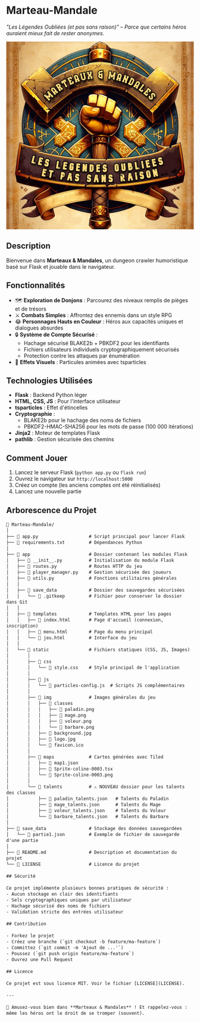 # Marteau-Mandale
_"Les Légendes Oubliées (et pas sans raison)" – Parce que certains héros auraient mieux fait de rester anonymes._

![Logo du Jeu](app/static/img/logo.jpg)

## Description

Bienvenue dans **Marteaux & Mandales**, un dungeon crawler humoristique basé sur Flask et jouable dans le navigateur.

## Fonctionnalités

- 🗺️ **Exploration de Donjons** : Parcourez des niveaux remplis de pièges et de trésors
- ⚔️ **Combats Simples** : Affrontez des ennemis dans un style RPG
- 😂 **Personnages Hauts en Couleur** : Héros aux capacités uniques et dialogues absurdes
- 🔒 **Système de Compte Sécurisé** :
  - Hachage sécurisé BLAKE2b + PBKDF2 pour les identifiants
  - Fichiers utilisateurs individuels cryptographiquement sécurisés
  - Protection contre les attaques par énumération
- 🌟 **Effets Visuels** : Particules animées avec tsparticles

## Technologies Utilisées

- **Flask** : Backend Python léger
- **HTML, CSS, JS** : Pour l'interface utilisateur
- **tsparticles** : Effet d'étincelles
- **Cryptographie** :
  - BLAKE2b pour le hachage des noms de fichiers
  - PBKDF2-HMAC-SHA256 pour les mots de passe (100 000 itérations)
- **Jinja2** : Moteur de templates Flask
- **pathlib** : Gestion sécurisée des chemins

## Comment Jouer

1. Lancez le serveur Flask (`python app.py` ou `flask run`)
2. Ouvrez le navigateur sur `http://localhost:5000`
3. Créez un compte (les anciens comptes ont été réinitialisés)
4. Lancez une nouvelle partie

## Arborescence du Projet

```
📁 Marteau-Mandale/
│
├── 📄 app.py                   # Script principal pour lancer Flask
├── 📄 requirements.txt         # Dépendances Python
│
├── 📁 app                      # Dossier contenant les modules Flask
│   ├── 📄 __init__.py          # Initialisation du module Flask
│   ├── 📄 routes.py            # Routes HTTP du jeu
│   ├── 📄 player_manager.py    # Gestion sécurisée des joueurs
│   ├── 📄 utils.py             # Fonctions utilitaires générales
│   │
│   ├── 📁 save_data            # Dossier des sauvegardes sécurisées
│   │   └── 📄 .gitkeep         # Fichier pour conserver le dossier dans Git
│   │
│   ├── 📁 templates            # Templates HTML pour les pages
│   │   ├── 📄 index.html       # Page d'accueil (connexion, inscription)
│   │   ├── 📄 menu.html        # Page du menu principal
│   │   └── 📄 jeu.html         # Interface du jeu
│   │
│   └── 📁 static               # Fichiers statiques (CSS, JS, Images)
│       │
│       ├── 📁 css
│       │   └── 📄 style.css    # Style principal de l'application
│       │
│       ├── 📁 js
│       │   └── 📄 particles-config.js  # Scripts JS complémentaires
│       │
│       ├── 📁 img              # Images générales du jeu
│       │   ├── 📁 classes
│       │   │   ├── 📄 paladin.png
│       │   │   ├── 📄 mage.png
│       │   │   ├── 📄 voleur.png
│       │   │   └── 📄 barbare.png
│       │   ├── 📄 background.jpg
│       │   ├── 📄 logo.jpg
│       │   └── 📄 favicon.ico
│       │
│       ├── 📁 maps             # Cartes générées avec Tiled
│       │   ├── 📄 map1.json
│       │   ├── 📄 Sprite-coline-0003.tsx
│       │   └── 📄 Sprite-coline-0003.png
│       │
│       └── 📁 talents          # ⚠️ NOUVEAU dossier pour les talents des classes
│           ├── 📄 paladin_talents.json   # Talents du Paladin
│           ├── 📄 mage_talents.json      # Talents du Mage
│           ├── 📄 voleur_talents.json    # Talents du Voleur
│           └── 📄 barbare_talents.json   # Talents du Barbare
│
├── 📁 save_data                # Stockage des données sauvegardées
│   └── 📄 partie1.json         # Exemple de fichier de sauvegarde d'une partie
│
├── 📄 README.md                # Description et documentation du projet
└── 📄 LICENSE                  # Licence du projet

## Sécurité

Ce projet implémente plusieurs bonnes pratiques de sécurité :
- Aucun stockage en clair des identifiants
- Sels cryptographiques uniques par utilisateur
- Hachage sécurisé des noms de fichiers
- Validation stricte des entrées utilisateur

## Contribution

- Forkez le projet
- Créez une branche (`git checkout -b feature/ma-feature`)
- Committez (`git commit -m 'Ajout de ...'`)
- Poussez (`git push origin feature/ma-feature`)
- Ouvrez une Pull Request

## Licence

Ce projet est sous licence MIT. Voir le fichier [LICENSE](LICENSE).

---

🎲 Amusez-vous bien dans **Marteaux & Mandales** ! Et rappelez-vous : même les héros ont le droit de se tromper (souvent).
